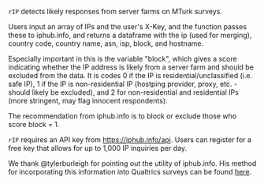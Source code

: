 `rIP` detects likely responses from server farms on MTurk surveys. 

Users input an array of IPs and the user's X-Key, and the function passes these to iphub.info, and returns a dataframe with the ip (used for merging), country code, country name, asn, isp, block, and hostname.

Especially important in this is the variable "block", which gives a score indicating whether the IP address is likely from a server farm and should be excluded from the data. It is codes 0 if the IP is residential/unclassified (i.e. safe IP), 1 if the IP is non-residential IP (hostping provider, proxy, etc. - should likely be excluded), and 2 for non-residential and residential IPs (more stringent, may flag innocent respondents).

The recommendation from iphub.info is to block or exclude those who score block = 1.

`rIP` requires an API key from <https://iphub.info/api>. Users can register for a free key that allows for up to 1,000 IP inquiries per day.

We thank @tylerburleigh for pointing out the utility of iphub.info. His method for incorporating this information into Qualtrics surveys can be found [here](https://twitter.com/tylerburleigh/status/1042528912511848448?s=19).

